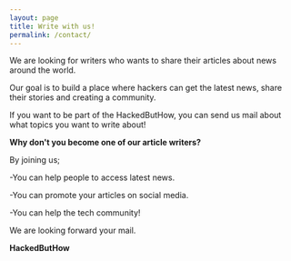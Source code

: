 ```yaml
---
layout: page
title: Write with us!
permalink: /contact/
---
```


We are looking for writers who wants to share their articles about news around the world.

Our goal is to build a place where hackers can get the latest news, share their stories and creating a community.

If you want to be part of the HackedButHow, you can send us mail about what topics you want to write about!


**Why don't you become one of our article writers?**

By joining us;

-You can help people to access latest news.

-You can promote your articles on social media.

-You can help the tech community!

We are looking forward your mail.


**HackedButHow**
